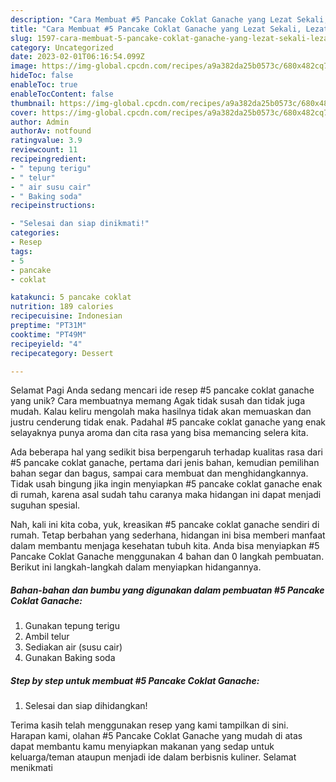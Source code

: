 ```yaml
---
description: "Cara Membuat #5 Pancake Coklat Ganache yang Lezat Sekali, Lezat"
title: "Cara Membuat #5 Pancake Coklat Ganache yang Lezat Sekali, Lezat"
slug: 1597-cara-membuat-5-pancake-coklat-ganache-yang-lezat-sekali-lezat
category: Uncategorized
date: 2023-02-01T06:16:54.099Z
image: https://img-global.cpcdn.com/recipes/a9a382da25b0573c/680x482cq70/5-pancake-coklat-ganache-foto-resep-utama.jpg
hideToc: false
enableToc: true
enableTocContent: false
thumbnail: https://img-global.cpcdn.com/recipes/a9a382da25b0573c/680x482cq70/5-pancake-coklat-ganache-foto-resep-utama.jpg
cover: https://img-global.cpcdn.com/recipes/a9a382da25b0573c/680x482cq70/5-pancake-coklat-ganache-foto-resep-utama.jpg
author: Admin
authorAv: notfound
ratingvalue: 3.9
reviewcount: 11
recipeingredient:
- " tepung terigu"
- " telur"
- " air susu cair"
- " Baking soda"
recipeinstructions:

- "Selesai dan siap dinikmati!"
categories:
- Resep
tags:
- 5
- pancake
- coklat

katakunci: 5 pancake coklat 
nutrition: 189 calories
recipecuisine: Indonesian
preptime: "PT31M"
cooktime: "PT49M"
recipeyield: "4"
recipecategory: Dessert

---
```



Selamat Pagi Anda sedang mencari ide resep #5 pancake coklat ganache yang unik? Cara membuatnya memang Agak tidak susah dan tidak juga mudah. Kalau keliru mengolah maka hasilnya tidak akan memuaskan dan justru cenderung tidak enak. Padahal #5 pancake coklat ganache yang enak selayaknya punya aroma dan cita rasa yang bisa memancing selera kita.


Ada beberapa hal yang sedikit bisa berpengaruh terhadap kualitas rasa dari #5 pancake coklat ganache, pertama dari jenis bahan, kemudian pemilihan bahan segar dan bagus, sampai cara membuat dan menghidangkannya. Tidak usah bingung jika ingin menyiapkan #5 pancake coklat ganache enak di rumah, karena asal sudah tahu caranya maka hidangan ini dapat menjadi suguhan spesial.




Nah, kali ini kita coba, yuk, kreasikan #5 pancake coklat ganache sendiri di rumah. Tetap berbahan yang sederhana, hidangan ini bisa memberi manfaat dalam membantu menjaga kesehatan tubuh kita. Anda bisa menyiapkan #5 Pancake Coklat Ganache menggunakan 4 bahan dan 0 langkah pembuatan. Berikut ini langkah-langkah dalam menyiapkan hidangannya.

<!--inarticleads1-->

##### Bahan-bahan dan bumbu yang digunakan dalam pembuatan #5 Pancake Coklat Ganache:

1. Gunakan  tepung terigu
1. Ambil  telur
1. Sediakan  air (susu cair)
1. Gunakan  Baking soda




<!--inarticleads2-->

##### Step by step untuk membuat #5 Pancake Coklat Ganache:


1. Selesai dan siap dihidangkan!



Terima kasih telah menggunakan resep yang kami tampilkan di sini. Harapan kami, olahan #5 Pancake Coklat Ganache yang mudah di atas dapat membantu kamu menyiapkan makanan yang sedap untuk keluarga/teman ataupun menjadi ide dalam berbisnis kuliner. Selamat menikmati
